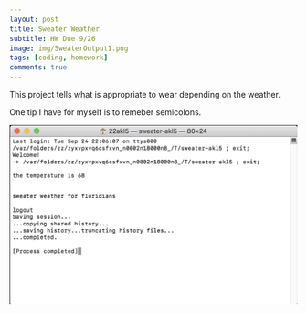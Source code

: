 ```yaml
---
layout: post
title: Sweater Weather
subtitle: HW Due 9/26
image: img/SweaterOutput1.png
tags: [coding, homework]
comments: true
---
```


This project tells what is appropriate to wear depending on the weather. 

One tip I have for myself is to remeber semicolons.

![coding sweater](/img/SweaterOutput1.png)


